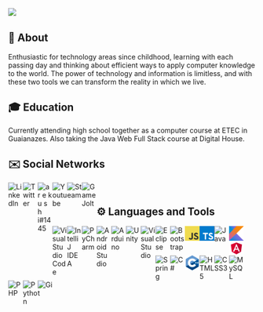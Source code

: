<img src="https://i.imgur.com/TYoW7Zj.png" />

## 📜 About
Enthusiastic for technology areas since childhood, learning with each passing day and thinking about efficient ways to apply computer knowledge to the world. The power of technology and information is limitless, and with these two tools we can transform the reality in which we live.

## 🎓 Education
Currently attending high school together as a computer course at ETEC in Guaianazes. Also taking the Java Web Full Stack course at Digital House.

## ✉️ Social Networks
[<img align="left" title="LinkedIn" alt="LinkedIn" width="30px" src="https://image.flaticon.com/icons/png/512/174/174857.png">][linkedIn]

[<img align="left" title="Twitter" alt="Twitter" width="30px" src="https://image.flaticon.com/icons/png/512/124/124021.png">][twitter]

<img align="left" title="a r e k u s h i#1445" alt="a r e k u s h i#1445" width="30px" src="https://images-wixmp-ed30a86b8c4ca887773594c2.wixmp.com/f/198142ac-f410-423a-bf0b-34c9cb5d9609/dbtif5j-60306864-d6b7-44b6-a9ff-65e8adcfb911.png/v1/fill/w_512,h_512,q_80,strp/discord_metro_icon_by_destuert_dbtif5j-fullview.jpg?token=eyJ0eXAiOiJKV1QiLCJhbGciOiJIUzI1NiJ9.eyJzdWIiOiJ1cm46YXBwOiIsImlzcyI6InVybjphcHA6Iiwib2JqIjpbW3siaGVpZ2h0IjoiPD01MTIiLCJwYXRoIjoiXC9mXC8xOTgxNDJhYy1mNDEwLTQyM2EtYmYwYi0zNGM5Y2I1ZDk2MDlcL2RidGlmNWotNjAzMDY4NjQtZDZiNy00NGI2LWE5ZmYtNjVlOGFkY2ZiOTExLnBuZyIsIndpZHRoIjoiPD01MTIifV1dLCJhdWQiOlsidXJuOnNlcnZpY2U6aW1hZ2Uub3BlcmF0aW9ucyJdfQ.r0rJ0qqNc9Wo-X9k4MxNxL4lqnJpmRAw9AJGvdI0a7s">

[<img align="left" title="Youtube" alt="Youtube" width="30px" src="https://encrypted-tbn0.gstatic.com/images?q=tbn%3AANd9GcSTNdibL2sS3UiE5NAbKh5LmhSrwcagr77NJw&usqp=CAU">][youtube]

[<img align="left" title="Steam" alt="Steam" width="30px" src="https://icons-for-free.com/iconfiles/png/512/gamer+gaming+social+social+media+square+steam+icon-1320192620137391650.png">][steam]

[<img align="left" title="GameJolt" alt="GameJolt" width="30px" src="https://i.imgur.com/ynax4oB.png">][gamejolt]

<br>

## ⚙️ Languages and Tools
<img align="left" title="Visual Studio Code" alt="Visual Studio Code" width="30px" src="https://images-wixmp-ed30a86b8c4ca887773594c2.wixmp.com/f/217d5ea0-623d-40b1-9b31-027b904a5f15/ddjrgww-846ce429-3b0d-4ad8-bf6d-ac52dfe48201.png?token=eyJ0eXAiOiJKV1QiLCJhbGciOiJIUzI1NiJ9.eyJzdWIiOiJ1cm46YXBwOiIsImlzcyI6InVybjphcHA6Iiwib2JqIjpbW3sicGF0aCI6IlwvZlwvMjE3ZDVlYTAtNjIzZC00MGIxLTliMzEtMDI3YjkwNGE1ZjE1XC9kZGpyZ3d3LTg0NmNlNDI5LTNiMGQtNGFkOC1iZjZkLWFjNTJkZmU0ODIwMS5wbmcifV1dLCJhdWQiOlsidXJuOnNlcnZpY2U6ZmlsZS5kb3dubG9hZCJdfQ.ZkEnCXJtjhT0v0UEQF7_k0VfiSaIoZa-YlerQJG-CXw">

<img align="left" title="IntelliJ IDEA" alt="IntelliJ IDEA" width="30px" src="https://cdn.iconscout.com/icon/free/png-256/intellij-idea-569199.png">

<img align="left" title="PyCharm" alt="PyCharm" width="30px" src="https://lh3.googleusercontent.com/proxy/yLFNkDaD5sUAaFROiejjMBtlsBzMSImCnE8O2QJUejpVQGPW2e52ODxsPkBQSvZwT03s70CJZqYN90ZZDzIaKeHCKlCeLxfqMg2IT2I-At3MKWyRwXiSk2SI3xa_y0vVrKrQDf0EeWSzFGaBCtiRzw">

<img align="left" title="Android Studio" alt="Android Studio" width="30px" src="https://2.bp.blogspot.com/-tzm1twY_ENM/XlCRuI0ZkRI/AAAAAAAAOso/BmNOUANXWxwc5vwslNw3WpjrDlgs9PuwQCLcBGAsYHQ/s1600/pasted%2Bimage%2B0.png">

<img align="left" title="Arduino" alt="Arduino" width="30px" src="https://i.imgur.com/8Kilnfn.png">

<img align="left" title="Unity" alt="Unity" width="30px" src="https://gextoneducation.com/wp-content/uploads/2018/08/unity.png">

<img align="left" title="Visual Studio" alt="Visual Studio" width="30px" src="https://images-wixmp-ed30a86b8c4ca887773594c2.wixmp.com/f/04a27585-0fc2-4410-9b1d-8e251f047df8/d5qnp17-521c36f3-c10a-436b-80d4-aa9ef3f4b2ca.png/v1/fill/w_300,h_300,q_80,strp/visual_studio_2012___windows_startscreen_icon_by_revisionzero_d5qnp17-fullview.jpg?token=eyJ0eXAiOiJKV1QiLCJhbGciOiJIUzI1NiJ9.eyJzdWIiOiJ1cm46YXBwOiIsImlzcyI6InVybjphcHA6Iiwib2JqIjpbW3siaGVpZ2h0IjoiPD0zMDAiLCJwYXRoIjoiXC9mXC8wNGEyNzU4NS0wZmMyLTQ0MTAtOWIxZC04ZTI1MWYwNDdkZjhcL2Q1cW5wMTctNTIxYzM2ZjMtYzEwYS00MzZiLTgwZDQtYWE5ZWYzZjRiMmNhLnBuZyIsIndpZHRoIjoiPD0zMDAifV1dLCJhdWQiOlsidXJuOnNlcnZpY2U6aW1hZ2Uub3BlcmF0aW9ucyJdfQ.Cn4C8MCXL9Jcx5vNQcDKSJQWmUggkdc2KdQVqu95EPs">

<img align="left" title="Eclipse" alt="Eclipse" width="30px" src="https://pbs.twimg.com/profile_images/926479521292828672/Ma-pahqu_400x400.jpg">

<img align="left" title="Bootstrap" alt="Bootstrap" width="30px" src="https://www.zerozetasm.it/14nuovosito/0zsm/img/bootstrap.png">

<img align="left" title="JS" alt="JS" width="30px" src="https://raw.githubusercontent.com/github/explore/80688e429a7d4ef2fca1e82350fe8e3517d3494d/topics/javascript/javascript.png">

<img align="left" title="TS" alt="TS" width="30px" src="https://raw.githubusercontent.com/github/explore/80688e429a7d4ef2fca1e82350fe8e3517d3494d/topics/typescript/typescript.png">

<img align="left" title="Java" alt="Java" width="30px" src="https://i.imgur.com/A94EZor.png">

<img align="left" title="Kotlin" alt="Kotlin" width="30px" src="https://raw.githubusercontent.com/github/explore/80688e429a7d4ef2fca1e82350fe8e3517d3494d/topics/kotlin/kotlin.png">

<img align="left" title="Angular" alt="Angular" width="30px" src="https://raw.githubusercontent.com/github/explore/80688e429a7d4ef2fca1e82350fe8e3517d3494d/topics/angular/angular.png">

<img align="left" title="Spring" alt="Spring" width="30px" src="https://symbols.getvecta.com/stencil_96/72_spring-framework-icon.f901b1016d.jpg">

<img align="left" title="C#" alt="C#" width="30px" src="https://cdn.iconscout.com/icon/free/png-512/csharp-1-1175241.png">

<img align="left" title="C++" alt="C++" width="30px" src="https://raw.githubusercontent.com/github/explore/80688e429a7d4ef2fca1e82350fe8e3517d3494d/topics/cpp/cpp.png">

<img align="left" title="HTML5" alt="HTML5" width="30px" src="https://image.flaticon.com/icons/svg/1216/1216733.svg">

<img align="left" title="CSS3" alt="CSS3" width="30px" src="https://www.shareicon.net/data/2015/09/08/97876_css_512x512.png">

<img align="left" title="MySQL" alt="MySQL" width="30px" src="https://cdn1.iconfinder.com/data/icons/programing-development-7/24/mysql_database_logo_data_base-512.png">

<img align="left" title="PHP" alt="PHP" width="30px" src="https://www.cursou.com.br/wp-content/uploads/2017/10/Curso-de-PHP-PSRs.png">

<img align="left" title="Python" alt="Python" width="30px" src="https://cdn.icon-icons.com/icons2/1508/PNG/512/python_104451.png">

<img align="left" title="Git" alt="Git" width="30px" src="https://upload.wikimedia.org/wikipedia/commons/thumb/3/3f/Git_icon.svg/1200px-Git_icon.svg.png">

<!-- Links -->
[linkedin]: https://www.linkedin.com/in/alex-ferreira/
[twitter]: https://twitter.com/Arekushii_
[youtube]: https://www.youtube.com/c/arekushi
[steam]: https://steamcommunity.com/id/arekush1_
[gamejolt]: https://gamejolt.com/@arekushi
